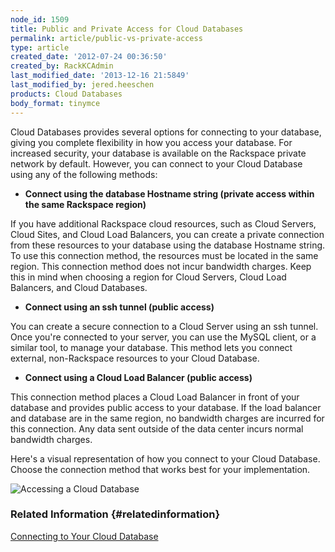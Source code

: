 ```yaml
---
node_id: 1509
title: Public and Private Access for Cloud Databases
permalink: article/public-vs-private-access
type: article
created_date: '2012-07-24 00:36:50'
created_by: RackKCAdmin
last_modified_date: '2013-12-16 21:5849'
last_modified_by: jered.heeschen
products: Cloud Databases
body_format: tinymce
---
```


Cloud Databases provides several options for connecting to your
database, giving you complete flexibility in how you access your
database. For increased security, your database is available on the
Rackspace private network by default. However, you can connect to your
Cloud Database using any of the following methods:

-   **Connect using the database Hostname string (private access within
    the same Rackspace region)**

If you have additional Rackspace cloud resources, such as Cloud Servers,
Cloud Sites, and Cloud Load Balancers, you can create a private
connection from these resources to your database using the database
Hostname string. To use this connection method, the resources must be
located in the same region. This connection method does not incur
bandwidth charges. Keep this in mind when choosing a region for Cloud
Servers, Cloud Load Balancers, and Cloud Databases.

-   **Connect using an ssh tunnel (public access)**

You can create a secure connection to a Cloud Server using an ssh
tunnel. Once you're connected to your server, you can use the MySQL
client, or a similar tool, to manage your database. This method lets you
connect external, non-Rackspace resources to your Cloud Database.

-   **Connect using a Cloud Load Balancer (public access)**

This connection method places a Cloud Load Balancer in front of your
database and provides public access to your database. If the load
balancer and database are in the same region, no bandwidth charges are
incurred for this connection. Any data sent outside of the data center
incurs normal bandwidth charges.

Here's a visual representation of how you connect to your Cloud
Database. Choose the connection method that works best for your
implementation.

![Accessing a Cloud
Database](http://c691244.r44.cf2.rackcdn.com/cloud-databases-network-illustration-rev2.png)

### Related Information {#relatedinformation}

[Connecting to Your Cloud
Database](http://www.rackspace.com/knowledge_center/article/connecting-to-your-cloud-database "Connecting to Your Cloud Database")

